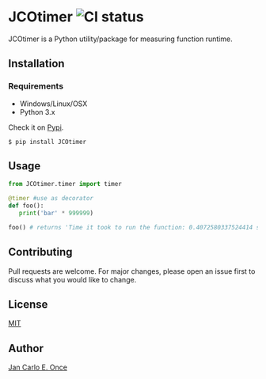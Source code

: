 # JCOtimer ![CI status](https://img.shields.io/badge/build-passing-brightgreen.svg)

JCOtimer is a Python utility/package for measuring function runtime.

## Installation

### Requirements
* Windows/Linux/OSX
* Python 3.x

Check it on [Pypi](https://pypi.org/project/JCOtimer/).

`$ pip install JCOtimer`

## Usage

```python
from JCOtimer.timer import timer

@timer #use as decorator
def foo():
   print('bar' * 999999)

foo() # returns 'Time it took to run the function: 0.4072580337524414 secs'

```


## Contributing
Pull requests are welcome. For major changes, please open an issue first to discuss what you would like to change.


## License
[MIT](https://choosealicense.com/licenses/mit/)

## Author
[Jan Carlo E. Once](https://www.facebook.com/jancarlo.once)
